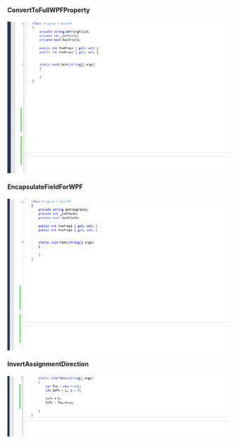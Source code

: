 #### ConvertToFullWPFProperty
<img src="Documentation/ConvertToFullWPFProperty.sampleusecase.gif" width="871">

#### EncapsulateFieldForWPF
<img src="Documentation/EncapsulateFieldForWPF.sampleusecase.gif" width="871">

#### InvertAssignmentDirection
<img src="Documentation/InvertAssignmentDirection.sampleusecase.gif" width="871">


